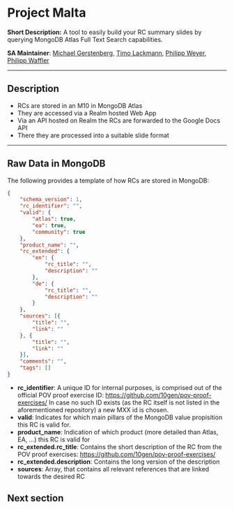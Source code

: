 # Project Malta

__Short Description:__ A tool to easily build your RC summary slides by querying MongoDB Atlas Full Text Search capabilities.

__SA Maintainer__: [Michael Gerstenberg](mailto:michael.gerstenberg@mongodb.com), [Timo Lackmann](mailto:timo.lackmann@mongodb.com), [Philipp Weyer](mailto:philipp.weyer@mongodb.com), [Philipp Waffler](mailto:philipp.waffler@mongodb.com) <br/>

---
## Description
- RCs are stored in an M10 in MongoDB Atlas
- They are accessed via a Realm hosted Web App
- Via an API hosted on Realm the RCs are forwarded to the Google Docs API
- There they are processed into a suitable slide format

---
## Raw Data in MongoDB
The following provides a template of how RCs are stored in MongoDB:
```JSON
{
    "schema_version": 1,
    "rc_identifier": "",
    "valid": {
        "atlas": true,
        "ea": true,
        "community": true
    },
    "product_name": "",
    "rc_extended": {
        "en": {
            "rc_title": "",
            "description": ""
        },
        "de": {
            "rc_title": "",
            "description": ""
        }
    },
    "sources": [{
        "title": "",
        "link": ""
    }, {
        "title": "",
        "link": ""
    }],
    "comments": "",
    "tags": []
}
```
* **rc_identifier**: A unique ID for internal purposes, is comprised out of the official POV proof exercise ID: https://github.com/10gen/pov-proof-exercises/ In case no such ID exists (as the RC itself is not listed in the aforementioned repository) a new MXX id is chosen.
* **valid**: Indicates for which main pillars of the MongoDB value propisition this RC is valid for.
* **product_name**: Indication of which product (more detailed than Atlas, EA, ...) this RC is valid for
* **rc_extended.rc_title**: Contains the short description of the RC from the POV proof exercises: https://github.com/10gen/pov-proof-exercises/
* **rc_extended.description**: Contains the long version of the description
* **sources**: Array, that contains all relevant references that are linked towards the desired RC

## Next section
